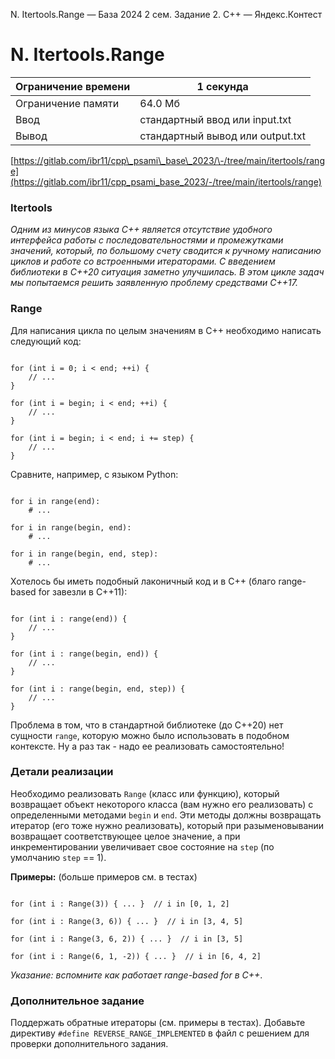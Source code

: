  N. Itertools.Range — База 2024 2 сем. Задание 2\. C\+\+ — Яндекс.Контест


N. Itertools.Range
==================




| Ограничение времени | 1 секунда |
| --- | --- |
| Ограничение памяти | 64\.0 Мб |
| Ввод | стандартный ввод или input.txt |
| Вывод | стандартный вывод или output.txt |






[https://gitlab.com/ibr11/cpp\_psami\_base\_2023/\-/tree/main/itertools/range](https://gitlab.com/ibr11/cpp_psami_base_2023/-/tree/main/itertools/range)


### Itertools


*Одним из минусов языка C\+\+ является отсутствие удобного интерфейса работы с последовательностями и промежутками
 значений, который, по большому счету сводится к ручному написанию циклов и работе со встроенными итераторами. С
 введением библиотеки  в C\+\+20 ситуация заметно улучшилась. В этом
 цикле задач мы попытаемся решить заявленную проблему средствами C\+\+17\.*


### Range


Для написания цикла по целым значениям в C\+\+ необходимо написать следующий код:




```

for (int i = 0; i < end; ++i) {
    // ...
}

for (int i = begin; i < end; ++i) {
    // ...
}

for (int i = begin; i < end; i += step) {
    // ...
}

```


Сравните, например, с языком Python:




```

for i in range(end):
    # ...

for i in range(begin, end):
    # ...

for i in range(begin, end, step):
    # ...

```


Хотелось бы иметь подобный лаконичный код и в C\+\+ (благо range\-based for завезли в C\+\+11\):




```

for (int i : range(end)) {
    // ...
}

for (int i : range(begin, end)) {
    // ...
}

for (int i : range(begin, end, step)) {
    // ...
}

```


Проблема в том, что в стандартной библиотеке (до C\+\+20\) нет сущности `range`, которую можно было использовать в подобном
 контексте. Ну а раз так \- надо ее реализовать самостоятельно!


### Детали реализации


Необходимо реализовать `Range` (класс или функцию), который возвращает объект некоторого класса (вам нужно его
 реализовать) с определенными методами `begin` и `end`. Эти методы должны возвращать итератор (его тоже нужно
 реализовать), который при разыменовывании возвращает соответствующее целое значение, а при инкрементировании увеличивает
 свое состояние на `step` (по умолчанию `step` \=\= 1\).


**Примеры:** (больше примеров см. в тестах)




```

for (int i : Range(3)) { ... }  // i in [0, 1, 2]

for (int i : Range(3, 6)) { ... }  // i in [3, 4, 5]

for (int i : Range(3, 6, 2)) { ... }  // i in [3, 5]

for (int i : Range(6, 1, -2)) { ... }  // i in [6, 4, 2]

```


*Указание: вспомните как работает range\-based for в C\+\+*.


### Дополнительное задание


Поддержать обратные итераторы (см. примеры в тестах). Добавьте директиву `#define REVERSE_RANGE_IMPLEMENTED` в файл с
 решением для проверки дополнительного задания.




